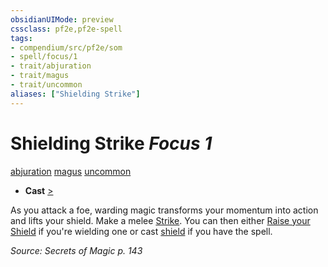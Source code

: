 ```yaml
---
obsidianUIMode: preview
cssclass: pf2e,pf2e-spell
tags:
- compendium/src/pf2e/som
- spell/focus/1
- trait/abjuration
- trait/magus
- trait/uncommon
aliases: ["Shielding Strike"]
---
```

# Shielding Strike *Focus 1*   
[abjuration](../../Rules/traits/abjuration.md)  [magus](../../Rules/traits/magus-som.md)  [uncommon](../../Rules/traits/uncommon.md)  

- **Cast** [>](../../Rules/core-rulebook/chapter-9-playing-the-game.md#Actions "Single Action") 

As you attack a foe, warding magic transforms your momentum into action and lifts your shield. Make a melee [Strike](../../Rules/actions/strike.md). You can then either [Raise your Shield](../../Rules/actions/raise-a-shield.md) if you're wielding one or cast [shield](shield.md) if you have the spell.

*Source: Secrets of Magic p. 143*